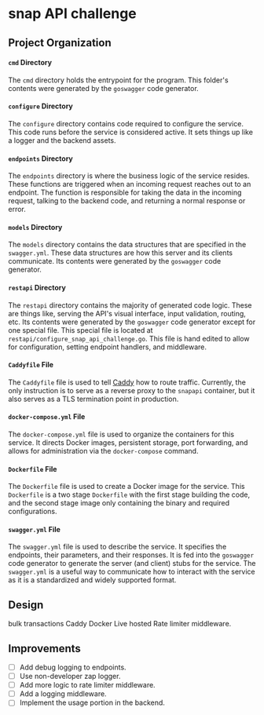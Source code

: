 # snap API challenge

## Project Organization

#### `cmd` Directory

The `cmd` directory holds the entrypoint for the program. This folder's contents were generated by the `goswagger` code
generator.

#### `configure` Directory

The `configure` directory contains code required to configure the service. This code runs before the service is
considered active. It sets things up like a logger and the backend assets.

#### `endpoints` Directory

The `endpoints` directory is where the business logic of the service resides. These functions are triggered when an
incoming request reaches out to an endpoint. The function is responsible for taking the data in the incoming request,
talking to the backend code, and returning a normal response or error.

#### `models` Directory

The `models` directory contains the data structures that are specified in the `swagger.yml`. These data structures are
how this server and its clients communicate. Its contents were generated by the `goswagger` code generator.

#### `restapi` Directory

The `restapi` directory contains the majority of generated code logic. These are things like, serving the API's visual
interface, input validation, routing, etc. Its contents were generated by the `goswagger` code generator except for one
special file. This special file is located at `restapi/configure_snap_api_challenge.go`. This file is hand edited to
allow for configuration, setting endpoint handlers, and middleware.

#### `Caddyfile` File

The `Caddyfile` file is used to tell [Caddy](https://caddyserver.com/) how to route traffic. Currently, the only
instruction is to serve as a reverse proxy to the `snapapi` container, but it also serves as a TLS termination point in
production.

#### `docker-compose.yml` File

The `docker-compose.yml` file is used to organize the containers for this service. It directs Docker images, persistent
storage, port forwarding, and allows for administration via the `docker-compose` command.

#### `Dockerfile` File

The `Dockerfile` file is used to create a Docker image for the service. This `Dockerfile` is a two stage `Dockerfile`
with the first stage building the code, and the second stage image only containing the binary and required
configurations.

#### `swagger.yml` File

The `swagger.yml` file is used to describe the service. It specifies the endpoints, their parameters, and their
responses. It is fed into the `goswagger` code generator to generate the server (and client) stubs for the service. The
`swagger.yml` is a useful way to communicate how to interact with the service as it is a standardized and widely
supported format.

## Design
bulk transactions
Caddy Docker Live hosted Rate limiter middleware.

## Improvements

- [ ] Add debug logging to endpoints.
- [ ] Use non-developer zap logger.
- [ ] Add more logic to rate limiter middleware.
- [ ] Add a logging middleware.
- [ ] Implement the usage portion in the backend.
